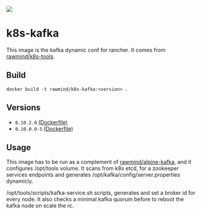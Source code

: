 [![](https://images.microbadger.com/badges/image/rawmind/k8s-kafka.svg)](https://microbadger.com/images/rawmind/k8s-kafka "Get your own image badge on microbadger.com")

k8s-kafka
==============

This image is the kafka dynamic conf for rancher. It comes from [rawmind/k8s-tools][k8s-tools].

## Build

```
docker build -t rawmind/k8s-kafka:<version> .
```

## Versions

- `0.10.2.0` [(Dockerfile)](https://github.com/rawmind0/k8s-kafka/blob/0.10.2.0/README.md)
- `0.10.0.0-5` [(Dockerfile)](https://github.com/rawmind0/k8s-kafka/blob/0.10.0.0-5/README.md)


## Usage

This image has to be run as a complement of [rawmind/alpine-kafka][alpine-kafka], and it configures /opt/tools volume. It scans from k8s etcd, for a zookeeper services endpoints and generates /opt/kafka/config/server.properties dynamicly.

/opt/tools/scripts/kafka-service.sh scripts, generates and set a broker id for every node. It also checks a minimal kafka quorum before to reboot the kafka node on scale the rc.


[alpine-kafka]: https://github.com/rawmind0/alpine-kafka
[k8s-tools]: https://github.com/rawmind0/rancher-tools